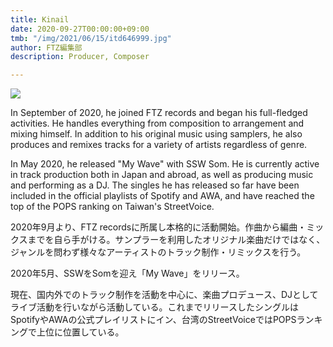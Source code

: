 ```yaml
---
title: Kinail
date: 2020-09-27T00:00:00+09:00
tmb: "/img/2021/06/15/itd646999.jpg"
author: FTZ編集部
description: Producer, Composer

---
```

![](/img/2021/06/15/itd646999.jpg)

In September of 2020, he joined FTZ records and began his full-fledged activities. He handles everything from composition to arrangement and mixing himself. In addition to his original music using samplers, he also produces and remixes tracks for a variety of artists regardless of genre.

In May 2020, he released "My Wave" with SSW Som. He is currently active in track production both in Japan and abroad, as well as producing music and performing as a DJ. The singles he has released so far have been included in the official playlists of Spotify and AWA, and have reached the top of the POPS ranking on Taiwan's StreetVoice.

2020年9月より、FTZ recordsに所属し本格的に活動開始。作曲から編曲・ミックスまでを自ら手がける。サンプラーを利用したオリジナル楽曲だけではなく、 ジャンルを問わず様々なアーティストのトラック制作・リミックスを行う。

2020年5月、SSWをSomを迎え「My Wave」をリリース。

現在、国内外でのトラック制作を活動を中心に、楽曲プロデュース、DJとしてライブ活動を行いながら活動している。これまでリリースしたシングルはSpotifyやAWAの公式プレイリストにイン、台湾のStreetVoiceではPOPSランキングで上位に位置している。